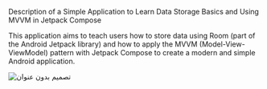 Description of a Simple Application to Learn Data Storage Basics and Using MVVM in Jetpack Compose


This application aims to teach users how to store data using Room (part of the Android Jetpack library) and how to apply the MVVM (Model-View-ViewModel) 
pattern with Jetpack Compose to create a modern and simple Android application.

![تصميم بدون عنوان](https://github.com/MohamedThabet22/SimpaleRoomDataBase/assets/141251129/5d985506-715d-4345-af87-0a2a0607490c)
